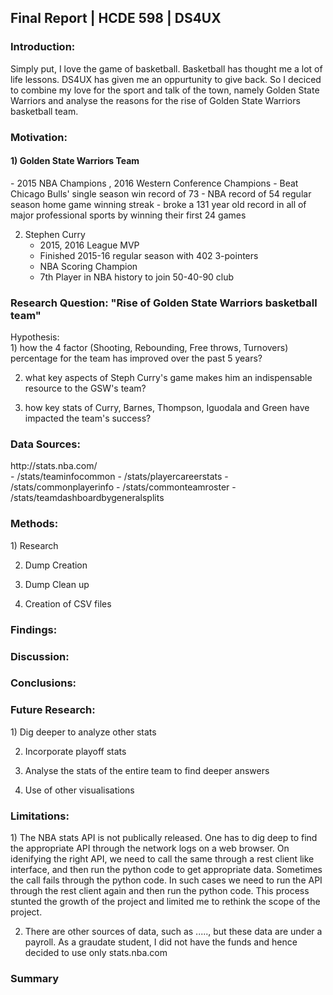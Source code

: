 <h2> Final Report | HCDE 598 | DS4UX </h2>

<h3> Introduction: </h3>
Simply put, I love the game of basketball. Basketball has thought me a lot of life lessons. DS4UX has given me an oppurtunity to give back. So I deciced to combine my love for the sport and talk of the town, namely Golden State Warriors and analyse the reasons for the rise of Golden State Warriors basketball team.


<h3> Motivation: </h3>
<h4> 1) Golden State Warriors Team </h4>
    - 2015 NBA Champions , 2016 Western Conference Champions
    - Beat Chicago Bulls' single season win record of 73
    - NBA record of 54 regular season home game winning streak
    - broke a 131 year old record in all of major professional sports by winning their first 24 games

2) Stephen Curry
    - 2015, 2016 League MVP
    - Finished 2015-16 regular season with 402 3-pointers
    - NBA Scoring Champion
    - 7th Player in NBA history to join 50-40-90 club

<h3> Research Question: "Rise of Golden State Warriors basketball team" </h3>
Hypothesis: <br/>
1) how the 4 factor (Shooting, Rebounding, Free throws, Turnovers) percentage for the team has improved over the past 5 years?

2) what key aspects of Steph Curry's game makes him an indispensable resource to the GSW's team?

3) how key stats of Curry, Barnes, Thompson, Iguodala and Green have impacted the team's success?


<h3> Data Sources: </h3>
http://stats.nba.com/ <br/>
    - /stats/teaminfocommon
    - /stats/playercareerstats
    - /stats/commonplayerinfo 
    - /stats/commonteamroster
    - /stats/teamdashboardbygeneralsplits

<h3> Methods: </h3>
1) Research


2) Dump Creation


3) Dump Clean up


4) Creation of CSV files


<h3> Findings: </h3>


<h3> Discussion: </h3>


<h3> Conclusions: </h3>


<h3> Future Research: </h3>
1) Dig deeper to analyze other stats

2) Incorporate playoff stats

3) Analyse the stats of the entire team to find deeper answers

4) Use of other visualisations


<h3> Limitations: </h3>
1) The NBA stats API is not publically released. One has to dig deep to find the appropriate API through the network logs on a web browser. On idenifying the right API, we need to call the same through a rest client like interface, and then run the python code to get appropriate data. 
Sometimes the call fails through the python code. In such cases we need to run the API through the rest client again and then run the python code. This process stunted the growth of the project and limited me to rethink the scope of the project.

2) There are other sources of data, such as ....., but these data are under a payroll. As a graudate student, I did not have the funds and hence decided to use only stats.nba.com

<h3> Summary </h3>


    

